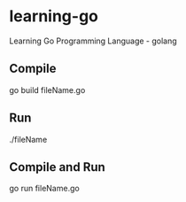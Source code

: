 # learning-go
Learning Go Programming Language - golang

## Compile
go build fileName.go

## Run
./fileName

## Compile and Run
go run fileName.go
